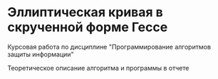 # Эллиптическая кривая в скрученной форме Гессе
Курсовая работа по дисциплине "Программирование алгоритмов защиты информации"

 Теоретическое описание алгоритма и программы в отчете 
